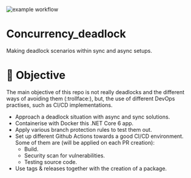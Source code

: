 ![example workflow](https://github.com/github/docs/actions/workflows/dotnet_build.yml/badge.svg)

# Concurrency_deadlock
Making deadlock scenarios within sync and async setups.

# 🎯 Objective

The main objective of this repo is not really deadlocks and the different ways of avoiding them (:trollface:), but, the use of different DevOps practises, such as CI/CD implementations.

* Approach a deadlock situation with async and sync solutions.
* Containerise with Docker this .NET Core 6 app.
* Apply various branch protection rules to test them out.
* Set up different Github Actions towards a good CI/CD environment. Some of them are (will be applied on each PR creation):
  * Build.
  * Security scan for vulnerabilities.
  * Testing source code.
* Use tags & releases together with the creation of a package.
